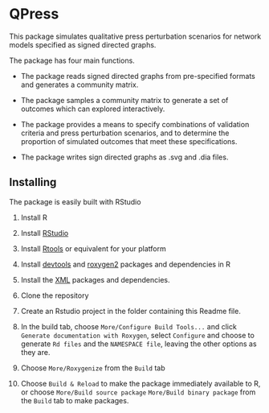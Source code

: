 # QPress

This package simulates qualitative press perturbation scenarios for network models 
specified as signed directed graphs. 

The package has four main functions.

* The package reads signed directed graphs from pre-specified formats
  and generates a community matrix.

* The package samples a community matrix to generate a set of outcomes 
  which can explored interactively.

* The package provides a means to specify combinations of validation
  criteria and press perturbation scenarios, and to determine the 
  proportion of simulated outcomes that meet these specifications.

* The package writes sign directed graphs as .svg and .dia files.


## Installing

The package is easily built with RStudio

1. Install R

2. Install [RStudio](http://www.rstudio.com)

3. Install [Rtools](http://cran.r-project.org/bin/windows/Rtools/) or equivalent for your platform

4. Install [devtools](http://cran.r-project.org/bin/windows/Rtools/) and [roxygen2](http://cran.r-project.org/web/packages/roxygen2/index.html) packages and dependencies in R

5. Install the [XML](http://cran.r-project.org/web/packages/XML/index.html) packages and dependencies.

6. Clone the repository

7. Create an Rstudio project in the folder containing this Readme file.

8. In the build tab, choose `More/Configure Build Tools...` and click
`Generate documentation with Roxygen`, select `Configure` and choose to generate `Rd files` and the `NAMESPACE file`, leaving the other options as they are.

9. Choose `More/Roxygenize` from the `Build` tab

10. Choose `Build & Reload` to make the package immediately available to R, or choose `More/Build source package` `More/Build binary package` from the `Build` tab to make packages.

